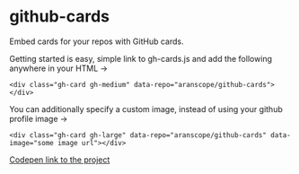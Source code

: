 # github-cards
Embed cards for your repos with GitHub cards.

Getting started is easy, simple link to gh-cards.js and add the following anywhere in your HTML ->
```
<div class="gh-card gh-medium" data-repo="aranscope/github-cards"></div>
```
You can additionally specify a custom image, instead of using your github profile image ->
```
<div class="gh-card gh-large" data-repo="aranscope/github-cards" data-image="some image url"></div>
```
[Codepen link to the project](https://codepen.io/aranscope/pen/RZazrK)
